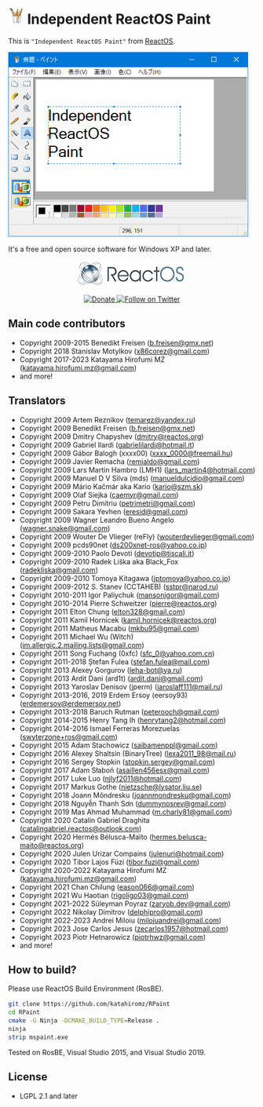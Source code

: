 # ![](img/paint-32x32.png) Independent ReactOS Paint

This is `"Independent ReactOS Paint"` from [ReactOS](https://reactos.org/).

![(The screenshot)](img/screenshot.png)

It's a free and open source software for Windows XP and later.

<p align=center>
  <a href="https://reactos.org/">
    <img alt="ReactOS" src="img/reactos-225x54.png">
  </a>
</p>

<p align=center>
  <a href="https://reactos.org/donate/">
    <img alt="Donate" src="https://img.shields.io/badge/%24-donate-E44E4A.svg">
  </a>
  <a href="https://twitter.com/reactos">
    <img alt="Follow on Twitter" src="https://img.shields.io/twitter/follow/reactos.svg?style=social&label=Follow%20%40reactos">
  </a>
</p>

## Main code contributors

- Copyright 2009-2015 Benedikt Freisen (b.freisen@gmx.net)
- Copyright 2018 Stanislav Motylkov (x86corez@gmail.com)
- Copyright 2017-2023 Katayama Hirofumi MZ (katayama.hirofumi.mz@gmail.com)
- and more!

## Translators

- Copyright 2009 Artem Reznikov (temarez@yandex.ru)
- Copyright 2009 Benedikt Freisen (b.freisen@gmx.net)
- Copyright 2009 Dmitry Chapyshev (dmitry@reactos.org)
- Copyright 2009 Gabriel Ilardi (gabrielilardi@hotmail.it)
- Copyright 2009 Gábor Balogh (xxxx00) (xxxx_0000@freemail.hu)
- Copyright 2009 Javier Remacha (remialdo@gmail.com)
- Copyright 2009 Lars Martin Hambro (LMH1) (lars_martin4@hotmail.com)
- Copyright 2009 Manuel D V Silva (mds) (manueldulcidio@gmail.com)
- Copyright 2009 Mário Kačmár aka Kario (kario@szm.sk)
- Copyright 2009 Olaf Siejka (caemyr@gmail.com)
- Copyright 2009 Petru Dimitriu (petrimetri@gmail.com)
- Copyright 2009 Sakara Yevhen (eresid@gmail.com)
- Copyright 2009 Wagner Leandro Bueno Angelo (wagner.snake@gmail.com)
- Copyright 2009 Wouter De Vlieger (reFly) (wouterdevlieger@gmail.com)
- Copyright 2009 pcds90net (ds200xnet-ros@yahoo.co.jp)
- Copyright 2009-2010 Paolo Devoti (devotip@tiscali.it)
- Copyright 2009-2010 Radek Liška aka Black_Fox (radekliska@gmail.com)
- Copyright 2009-2010 Tomoya Kitagawa (jptomoya@yahoo.co.jp)
- Copyright 2009-2012 S. Stanev (CCTAHEB) (sstpr@narod.ru)
- Copyright 2010-2011 Igor Paliychuk (mansonigor@gmail.com)
- Copyright 2010-2014 Pierre Schweitzer (pierre@reactos.org)
- Copyright 2011 Elton Chung (elton328@gmail.com)
- Copyright 2011 Kamil Hornicek (kamil.hornicek@reactos.org)
- Copyright 2011 Matheus Macabu (mkbu95@gmail.com)
- Copyright 2011 Michael Wu (Witch) (im.allergic.2.mailing.lists@gmail.com)
- Copyright 2011 Song Fuchang (0xfc) (sfc_0@yahoo.com.cn)
- Copyright 2011-2018 Ștefan Fulea (stefan.fulea@mail.com)
- Copyright 2013 Alexey Gorgurov (leha-bot@ya.ru)
- Copyright 2013 Ardit Dani (ard1t) (ardit.dani@gmail.com)
- Copyright 2013 Yaroslav Denisov (jperm) (jaroslaff111@mail.ru)
- Copyright 2013-2016, 2019 Erdem Ersoy (eersoy93) (erdemersoy@erdemersoy.net)
- Copyright 2013-2018 Baruch Rutman (peterooch@gmail.com)
- Copyright 2014-2015 Henry Tang Ih (henrytang2@hotmail.com)
- Copyright 2014-2016 Ismael Ferreras Morezuelas (swyterzone+ros@gmail.com)
- Copyright 2015 Adam Stachowicz (saibamenppl@gmail.com)
- Copyright 2016 Alexey Shaltsin (BinaryTree) (lexa2011_98@mail.ru)
- Copyright 2016 Sergey Stopkin (stopkin.sergey@gmail.com)
- Copyright 2017 Adam Słaboń (asaillen456esx@gmail.com)
- Copyright 2017 Luke Luo (njlyf2011@hotmail.com)
- Copyright 2017 Markus Gothe (nietzsche@lysator.liu.se)
- Copyright 2018 Joann Mõndresku (joannmondresku@gmail.com)
- Copyright 2018 Nguyễn Thanh Sơn (dummynosrev@gmail.com)
- Copyright 2019 Mas Ahmad Muhammad (m.charly81@gmail.com)
- Copyright 2020 Catalin Gabriel Draghita (catalingabriel.reactos@outlook.com)
- Copyright 2020 Hermès Bélusca-Maïto (hermes.belusca-maito@reactos.org)
- Copyright 2020 Julen Urizar Compains (julenuri@hotmail.com)
- Copyright 2020 Tibor Lajos Füzi (tibor.fuzi@gmail.com)
- Copyright 2020-2022 Katayama Hirofumi MZ (katayama.hirofumi.mz@gmail.com)
- Copyright 2021 Chan Chilung (eason066@gmail.com)
- Copyright 2021 Wu Haotian (rigoligo03@gmail.com)
- Copyright 2021-2022 Süleyman Poyraz (zaryob.dev@gmail.com)
- Copyright 2022 Nikolay Dimitrov (delphipro@gmail.com)
- Copyright 2022-2023 Andrei Miloiu (miloiuandrei@gmail.com)
- Copyright 2023 Jose Carlos Jesus (zecarlos1957@hotmail.com)
- Copyright 2023 Piotr Hetnarowicz (piotrhwz@gmail.com)
- and more!

## How to build?

Please use ReactOS Build Environment (RosBE).

```bash
git clone https://github.com/katahiromz/RPaint
cd RPaint
cmake -G Ninja -DCMAKE_BUILD_TYPE=Release .
ninja
strip mspaint.exe
```

Tested on RosBE, Visual Studio 2015, and Visual Studio 2019.

## License

- LGPL 2.1 and later
